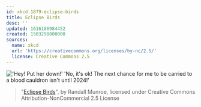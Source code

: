 ```yaml
---
id: xkcd.1879-eclipse-birds
title: Eclipse Birds
desc: ''
updated: 1616186984452
created: 1503298800000
sources:
  name: xkcd
  url: 'https://creativecommons.org/licenses/by-nc/2.5/'
  license: Creative Commons 2.5
---
```

!['Hey! Put her down!' 'No, it's ok! The next chance for me to be carried to a blood cauldron isn't until 2024!'](https://imgs.xkcd.com/comics/eclipse_birds.png)
> "[Eclipse Birds](https://xkcd.com/1879/)", by Randall Munroe, licensed under Creative Commons Attribution-NonCommercial 2.5 License
